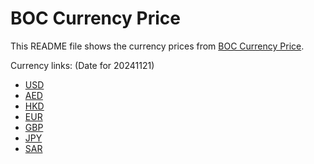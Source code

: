# BOC Currency Price

This README file shows the currency prices from [BOC Currency Price](https://www.boc.cn/sourcedb/whpj/).

Currency links: (Date for 20241121)

- [USD](https://bocurrencyprice.techina.science/BOC_CURRENCY_PRICE/USD/20241121.json)
- [AED](https://bocurrencyprice.techina.science/BOC_CURRENCY_PRICE/AED/20241121.json)
- [HKD](https://bocurrencyprice.techina.science/BOC_CURRENCY_PRICE/HKD/20241121.json)
- [EUR](https://bocurrencyprice.techina.science/BOC_CURRENCY_PRICE/EUR/20241121.json)
- [GBP](https://bocurrencyprice.techina.science/BOC_CURRENCY_PRICE/GBP/20241121.json)
- [JPY](https://bocurrencyprice.techina.science/BOC_CURRENCY_PRICE/JPY/20241121.json)
- [SAR](https://bocurrencyprice.techina.science/BOC_CURRENCY_PRICE/SAR/20241121.json)
